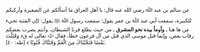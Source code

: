 عن سالم بن عبد ﷲ رضي الله عنه قال: يا أهل العراق ما أسألكم عن الصغيرة وأركبكم للكبيرة، سمعت أبي عبد ﷲ بن عمر يقول: سمعت رسول ﷲ ﷺ يقول: (إن الفتنة تجيء من ها هنا ـ **وأومأ بيده نحو المشرق** ـ من حيث يطلع قرنا الشيطان، وأنتم يضرب بعضكم رقاب بعض، وإنما قتل موسى الذي قتل من آل فرعون خطأ، فقال ﷲ تعالى له  ق﴿ وَقَتَلْتَ نَفْسًا فَنَجَّيْنَاكَ مِنَ الْغَمِّ وَفَتَنَّاكَ فُتُونًا ﴾ [طه: ٤٠].